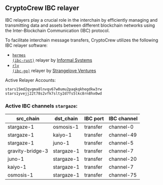 ## CryptoCrew IBC relayer
IBC relayers play a crucial role in the interchain by efficiently managing and transmitting data and assets between different blockchain networks using the Inter-Blockchain Communication (IBC) protocol.

To facilitate interchain message transfers, CryptoCrew utilizes the following IBC relayer software: 
- <a href="https://github.com/informalsystems/hermes"><code>hermes (ibc-rust)</code></a> relayer by [Informal Systems](https://github.com/informalsystems)
- <a href="https://github.com/cosmos/relayer"><code>rly (ibc-go)</code></a> relayer by [Strangelove Ventures](https://github.com/strangelove-ventures)

Active Relayer Accounts:
```
stars15md2qvgma8lnvqv67w0umu2paqkqkhegdkw3rw
stars1yvejj22t78s2vfk7slty2d7fs5lkc8rn8hx0wd
```

### Active IBC channels `stargaze`:
| src_chain | dst_chain | IBC port | IBC channel |
| --------------- | --------------- | ------------ | ------------------- |
| stargaze-1 | osmosis-1 | transfer | channel-0 |
| stargaze-1 | kaiyo-1 | transfer | channel-49 |
| stargaze-1 | juno-1 | transfer | channel-5 |
| gravity-bridge-3 | stargaze-1 | transfer | channel-7 |
| juno-1 | stargaze-1 | transfer | channel-20 |
| kaiyo-1 | stargaze-1 | transfer | channel-7 |
| osmosis-1 | stargaze-1 | transfer | channel-75 |